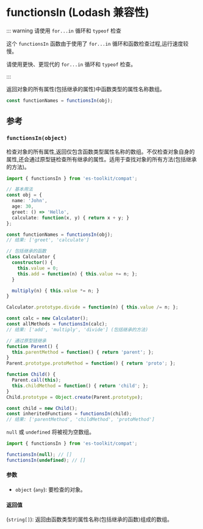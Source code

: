 # functionsIn (Lodash 兼容性)

::: warning 请使用 `for...in` 循环和 `typeof` 检查

这个 `functionsIn` 函数由于使用了 `for...in` 循环和函数检查过程,运行速度较慢。

请使用更快、更现代的 `for...in` 循环和 `typeof` 检查。

:::

返回对象的所有属性(包括继承的属性)中函数类型的属性名称数组。

```typescript
const functionNames = functionsIn(obj);
```

## 参考

### `functionsIn(object)`

检查对象的所有属性,返回仅包含函数类型属性名称的数组。不仅检查对象自身的属性,还会通过原型链检查所有继承的属性。适用于查找对象的所有方法(包括继承的方法)。

```typescript
import { functionsIn } from 'es-toolkit/compat';

// 基本用法
const obj = {
  name: 'John',
  age: 30,
  greet: () => 'Hello',
  calculate: function(x, y) { return x + y; }
};

const functionNames = functionsIn(obj);
// 结果: ['greet', 'calculate']

// 包括继承的函数
class Calculator {
  constructor() {
    this.value = 0;
    this.add = function(n) { this.value += n; };
  }

  multiply(n) { this.value *= n; }
}

Calculator.prototype.divide = function(n) { this.value /= n; };

const calc = new Calculator();
const allMethods = functionsIn(calc);
// 结果: ['add', 'multiply', 'divide'] (包括继承的方法)

// 通过原型链继承
function Parent() {
  this.parentMethod = function() { return 'parent'; };
}
Parent.prototype.protoMethod = function() { return 'proto'; };

function Child() {
  Parent.call(this);
  this.childMethod = function() { return 'child'; };
}
Child.prototype = Object.create(Parent.prototype);

const child = new Child();
const inheritedFunctions = functionsIn(child);
// 结果: ['parentMethod', 'childMethod', 'protoMethod']
```

`null` 或 `undefined` 将被视为空数组。

```typescript
import { functionsIn } from 'es-toolkit/compat';

functionsIn(null); // []
functionsIn(undefined); // []
```

#### 参数

- `object` (`any`): 要检查的对象。

#### 返回值

(`string[]`): 返回由函数类型的属性名称(包括继承的函数)组成的数组。
